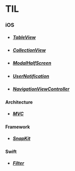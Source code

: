 # **TIL**

### **iOS**

* ##### [TableView](./MVC/MVCwithModel.md)
* ##### [CollectionView](./MVC/MVCwithModel.md)
* ##### [ModalHalfScreen](./MVC/MVCwithModel.md)
* ##### [UserNotification](./MVC/MVCwithModel.md)
* ##### [NavigationViewController](./MVC/MVCwithModel.md)


#### Architecture
* ##### [MVC](./MVC/MVCwithModel.md)

#### Framework

* ##### [SnapKit](./SnapKit/SnapKit.md)

#### Swift
* ##### [Filter](./Swift/Filter/Filter.md)
